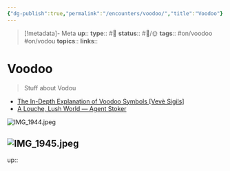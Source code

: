 ```yaml
---
{"dg-publish":true,"permalink":"/encounters/voodoo/","title":"Voodoo"}
---
```


> [!metadata]- Meta
> **up**:: 
> **type**:: #📝 
> **status**:: #📝/🌞
> **tags**:: #on/voodoo #on/vodou
> **topics**:: 
> **links**::


# Voodoo

> Stuff about Vodou

- [The In-Depth Explanation of Voodoo Symbols \[Vevè Sigils\]](https://magickalspot.com/voodoo-symbols-veve/)
- [A Louche, Lush World — Agent Stoker](https://www.agentstoker.com/journal/a-louche-lush-world)

![IMG_1944.jpeg](/img/user/Extras/Attachments/IMG_1944.jpeg)

![IMG_1945.jpeg](/img/user/Extras/Attachments/IMG_1945.jpeg)
---
up:: 

